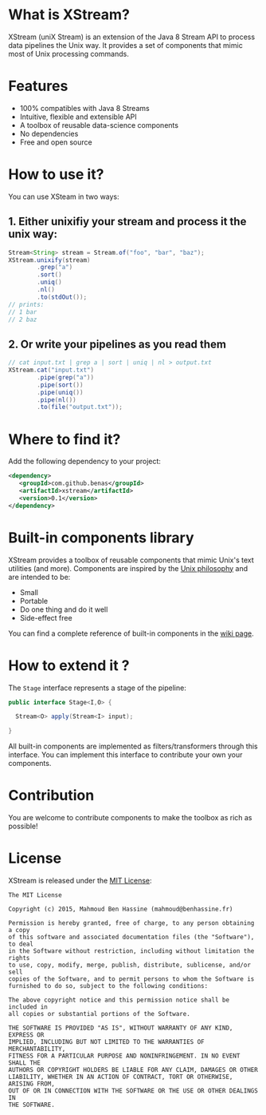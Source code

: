 # What is XStream?

XStream (uniX Stream) is an extension of the Java 8 Stream API to process data pipelines the Unix way.
It provides a set of components that mimic most of Unix processing commands.

# Features

* 100% compatibles with Java 8 Streams
* Intuitive, flexible and extensible API
* A toolbox of reusable data-science components
* No dependencies
* Free and open source

# How to use it?

You can use XSteam in two ways:

## 1. Either unixifiy your stream and process it the unix way:

```java
Stream<String> stream = Stream.of("foo", "bar", "baz");
XStream.unixify(stream)
        .grep("a")
        .sort()
        .uniq()
        .nl()
        .to(stdOut());
// prints:
// 1 bar
// 2 baz
```

## 2. Or write your pipelines as you read them

```java
// cat input.txt | grep a | sort | uniq | nl > output.txt
XStream.cat("input.txt")
        .pipe(grep("a"))
        .pipe(sort())
        .pipe(uniq())
        .pipe(nl())
        .to(file("output.txt"));
```

# Where to find it?

Add the following dependency to your project:

 ```xml
<dependency>
    <groupId>com.github.benas</groupId>
    <artifactId>xstream</artifactId>
    <version>0.1</version>
</dependency>
 ```

# Built-in components library

XStream provides a toolbox of reusable components that mimic Unix's text utilities (and more).
Components are inspired by the [Unix philosophy](https://en.wikipedia.org/wiki/Unix_philosophy#Mike_Gancarz:_The_UNIX_Philosophy) and are intended to be:

* Small
* Portable
* Do one thing and do it well
* Side-effect free

 You can find a complete reference of built-in components in the [wiki page](https://github.com/benas/xstream/wiki).

# How to extend it ?

The `Stage` interface represents a stage of the pipeline:

```java
public interface Stage<I,O> {

  Stream<O> apply(Stream<I> input);

}
```

All built-in components are implemented as filters/transformers through this interface.
You can implement this interface to contribute your own your components.

# Contribution

You are welcome to contribute components to make the toolbox as rich as possible!

# License

 XStream is released under the [MIT License](http://opensource.org/licenses/mit-license.php/):

 ```
 The MIT License

 Copyright (c) 2015, Mahmoud Ben Hassine (mahmoud@benhassine.fr)

 Permission is hereby granted, free of charge, to any person obtaining a copy
 of this software and associated documentation files (the "Software"), to deal
 in the Software without restriction, including without limitation the rights
 to use, copy, modify, merge, publish, distribute, sublicense, and/or sell
 copies of the Software, and to permit persons to whom the Software is
 furnished to do so, subject to the following conditions:

 The above copyright notice and this permission notice shall be included in
 all copies or substantial portions of the Software.

 THE SOFTWARE IS PROVIDED "AS IS", WITHOUT WARRANTY OF ANY KIND, EXPRESS OR
 IMPLIED, INCLUDING BUT NOT LIMITED TO THE WARRANTIES OF MERCHANTABILITY,
 FITNESS FOR A PARTICULAR PURPOSE AND NONINFRINGEMENT. IN NO EVENT SHALL THE
 AUTHORS OR COPYRIGHT HOLDERS BE LIABLE FOR ANY CLAIM, DAMAGES OR OTHER
 LIABILITY, WHETHER IN AN ACTION OF CONTRACT, TORT OR OTHERWISE, ARISING FROM,
 OUT OF OR IN CONNECTION WITH THE SOFTWARE OR THE USE OR OTHER DEALINGS IN
 THE SOFTWARE.
 ```
